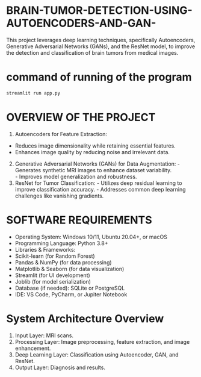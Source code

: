 # BRAIN-TUMOR-DETECTION-USING-AUTOENCODERS-AND-GAN-
 This project leverages deep learning techniques,  specifically Autoencoders, Generative Adversarial Networks (GANs), and the ResNet  model, to improve the detection and classification of brain tumors from medical images.
# command of running of the program 
```bash
streamlit run app.py
```
# OVERVIEW OF THE PROJECT 
  1. Autoencoders for Feature Extraction: 
   - Reduces image dimensionality while retaining essential features. 
   -  Enhances image quality by reducing noise and irrelevant data. 
  2. Generative Adversarial Networks (GANs) for Data Augmentation: 
    - Generates synthetic MRI images to enhance dataset variability.  
    -  Improves model generalization and robustness. 
  3. ResNet for Tumor Classification: 
    -  Utilizes deep residual learning to improve classification accuracy. 
    -  Addresses common deep learning challenges like vanishing gradients.
# SOFTWARE REQUIREMENTS 
   - Operating System: Windows 10/11, Ubuntu 20.04+, or macOS 
   - Programming Language: Python 3.8+ 
   - Libraries & Frameworks: 
   - Scikit-learn (for Random Forest) 
   - Pandas & NumPy (for data processing) 
   - Matplotlib & Seaborn (for data visualization) 
   - Streamlit (for UI development) 
   - Joblib (for model serialization) 
   - Database (if needed): SQLite or PostgreSQL 
   - IDE: VS Code, PyCharm, or Jupiter Notebook
# System Architecture Overview 
  1) Input Layer: MRI scans. 
  2) Processing Layer: Image preprocessing, feature extraction, and image enhancement. 
  3) Deep Learning Layer: Classification using Autoencoder, GAN, and ResNet. 
  4) Output Layer: Diagnosis and results.
 
